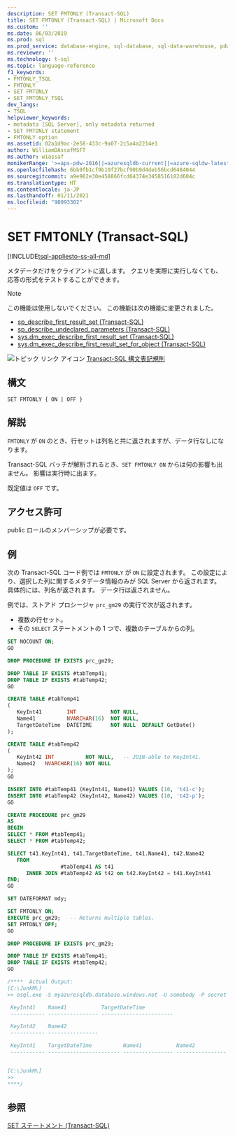 ```yaml
---
description: SET FMTONLY (Transact-SQL)
title: SET FMTONLY (Transact-SQL) | Microsoft Docs
ms.custom: ''
ms.date: 06/03/2019
ms.prod: sql
ms.prod_service: database-engine, sql-database, sql-data-warehouse, pdw
ms.reviewer: ''
ms.technology: t-sql
ms.topic: language-reference
f1_keywords:
- FMTONLY_TSQL
- FMTONLY
- SET FMTONLY
- SET_FMTONLY_TSQL
dev_langs:
- TSQL
helpviewer_keywords:
- metadata [SQL Server], only metadata returned
- SET FMTONLY statement
- FMTONLY option
ms.assetid: 02a1d9ac-2e58-433c-9a07-2c5a4a2214e1
author: WilliamDAssafMSFT
ms.author: wiassaf
monikerRange: '>=aps-pdw-2016||=azuresqldb-current||=azure-sqldw-latest||>=sql-server-2016||>=sql-server-linux-2017||=azuresqldb-mi-current'
ms.openlocfilehash: 6bb9fb1cf9b10f27bcf90b9d4deb56bcd6484044
ms.sourcegitcommit: a9e982e30e458866fcd64374e3458516182d604c
ms.translationtype: HT
ms.contentlocale: ja-JP
ms.lasthandoff: 01/11/2021
ms.locfileid: "98093302"
---
```

# <a name="set-fmtonly-transact-sql"></a>SET FMTONLY (Transact-SQL)

[!INCLUDE[tsql-appliesto-ss-all-md](../../includes/tsql-appliesto-ss-all-md.md)]

  メタデータだけをクライアントに返します。 クエリを実際に実行しなくても、応答の形式をテストすることができます。  

> [!NOTE]
> この機能は使用しないでください。 この機能は次の機能に変更されました。
>
> - [sp_describe_first_result_set (Transact-SQL)](../../relational-databases/system-stored-procedures/sp-describe-first-result-set-transact-sql.md)
> - [sp_describe_undeclared_parameters (Transact-SQL)](../../relational-databases/system-stored-procedures/sp-describe-undeclared-parameters-transact-sql.md)
> - [sys.dm_exec_describe_first_result_set (Transact-SQL)](../../relational-databases/system-dynamic-management-views/sys-dm-exec-describe-first-result-set-transact-sql.md)
> - [sys.dm_exec_describe_first_result_set_for_object (Transact-SQL)](../../relational-databases/system-dynamic-management-views/sys-dm-exec-describe-first-result-set-for-object-transact-sql.md)

 ![トピック リンク アイコン](../../database-engine/configure-windows/media/topic-link.gif "トピック リンク アイコン") [Transact-SQL 構文表記規則](../../t-sql/language-elements/transact-sql-syntax-conventions-transact-sql.md)  
  
## <a name="syntax"></a>構文  
  
```syntaxsql
SET FMTONLY { ON | OFF }   
```  

## <a name="remarks"></a>解説

`FMTONLY` が `ON` のとき、行セットは列名と共に返されますが、データ行なしになります。

Transact-SQL バッチが解析されるとき、`SET FMTONLY ON` からは何の影響も出ません。 影響は実行時に出ます。

既定値は `OFF` です。

## <a name="permissions"></a>アクセス許可  
 public ロールのメンバーシップが必要です。  

## <a name="examples"></a>例

次の Transact-SQL コード例では `FMTONLY` が `ON` に設定されます。 この設定により、選択した列に関するメタデータ情報のみが SQL Server から返されます。 具体的には、列名が返されます。 データ行は返されません。

例では、ストアド プロシージャ `prc_gm29` の実行で次が返されます。

- 複数の行セット。
- その `SELECT` ステートメントの 1 つで、複数のテーブルからの列。

<!--
Issue 2246 inspired this code example, and the replacement of the two pre-existing examples. 2019/June/03, GM.
-->

```sql
SET NOCOUNT ON;
GO

DROP PROCEDURE IF EXISTS prc_gm29;

DROP TABLE IF EXISTS #tabTemp41;
DROP TABLE IF EXISTS #tabTemp42;
GO

CREATE TABLE #tabTemp41
(
   KeyInt41        INT           NOT NULL,
   Name41          NVARCHAR(16)  NOT NULL,
   TargetDateTime  DATETIME      NOT NULL  DEFAULT GetDate()
);

CREATE TABLE #tabTemp42
(
   KeyInt42 INT          NOT NULL,   -- JOIN-able to KeyInt41.
   Name42   NVARCHAR(16) NOT NULL
);
GO

INSERT INTO #tabTemp41 (KeyInt41, Name41) VALUES (10, 't41-c');
INSERT INTO #tabTemp42 (KeyInt42, Name42) VALUES (10, 't42-p');
GO

CREATE PROCEDURE prc_gm29
AS
BEGIN
SELECT * FROM #tabTemp41;
SELECT * FROM #tabTemp42;

SELECT t41.KeyInt41, t41.TargetDateTime, t41.Name41, t42.Name42
   FROM
                 #tabTemp41 AS t41
      INNER JOIN #tabTemp42 AS t42 on t42.KeyInt42 = t41.KeyInt41
END;
GO

SET DATEFORMAT mdy;

SET FMTONLY ON;
EXECUTE prc_gm29;   -- Returns multiple tables.
SET FMTONLY OFF;
GO

DROP PROCEDURE IF EXISTS prc_gm29;

DROP TABLE IF EXISTS #tabTemp41;
DROP TABLE IF EXISTS #tabTemp42;
GO

/****  Actual Output:
[C:\JunkM\]
>> osql.exe -S myazuresqldb.database.windows.net -U somebody -P secret -d MyDatabase -i C:\JunkM\Issue-2246-a.SQL 

 KeyInt41    Name41           TargetDateTime
 ----------- ---------------- -----------------------

 KeyInt42    Name42
 ----------- ----------------

 KeyInt41    TargetDateTime          Name41           Name42
 ----------- ----------------------- ---------------- ----------------


[C:\JunkM\]
>>
****/
```

## <a name="see-also"></a>参照  
 [SET ステートメント &#40;Transact-SQL&#41;](../../t-sql/statements/set-statements-transact-sql.md)  
  
  

